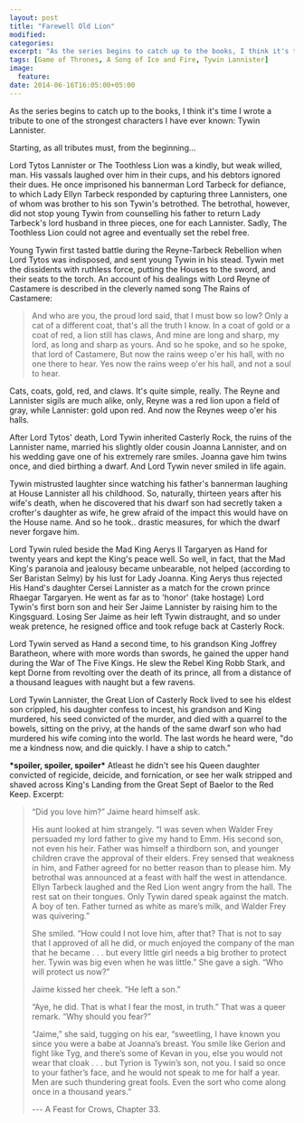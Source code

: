 ```yaml
---
layout: post
title: "Farewell Old Lion"
modified:
categories: 
excerpt: "As the series begins to catch up to the books, I think it's time I wrote a tribute to one of the strongest characters I have ever known: Tywin Lannister."
tags: [Game of Thrones, A Song of Ice and Fire, Tywin Lannister]
image:
  feature:
date: 2014-06-16T16:05:00+05:00
---
```

As the series begins to catch up to the books, I think it's time I wrote a tribute to one of the strongest characters I have ever known: Tywin Lannister.

Starting, as all tributes must, from the beginning...

Lord Tytos Lannister or The Toothless Lion was a kindly, but weak willed, man. His vassals laughed over him in their cups, and his debtors ignored their dues. He once imprisoned his bannerman Lord Tarbeck for defiance, to which Lady Ellyn Tarbeck responded by capturing three Lannisters, one of whom was brother to his son Tywin's betrothed. The betrothal, however, did not stop young Tywin from counselling his father to return Lady Tarbeck's lord husband in three pieces, one for each Lannister. Sadly, The Toothless Lion could not agree and eventually set the rebel free.

Young Tywin first tasted battle during the Reyne-Tarbeck Rebellion when Lord Tytos was indisposed, and sent young Tywin in his stead. Tywin met the dissidents with ruthless force, putting the Houses to the sword, and their seats to the torch. An account of his dealings with Lord Reyne of Castamere is described in the cleverly named song The Rains of Castamere:

>And who are you, the proud lord said, 
>that I must bow so low? 
>Only a cat of a different coat, 
>that's all the truth I know. 
>In a coat of gold or a coat of red, 
>a lion still has claws, 
>And mine are long and sharp, my lord, 
>as long and sharp as yours. 
>And so he spoke, and so he spoke, 
>that lord of Castamere, 
>But now the rains weep o'er his hall, 
>with no one there to hear. 
>Yes now the rains weep o'er his hall, 
>and not a soul to hear.

Cats, coats, gold, red, and claws. It's quite simple, really. The Reyne and Lannister sigils are much alike, only, Reyne was a red lion upon a field of gray, while Lannister: gold upon red. And now the Reynes weep o'er his halls.

After Lord Tytos' death, Lord Tywin inherited Casterly Rock, the ruins of the Lannister name, married his slightly older cousin Joanna Lannister, and on his wedding gave one of his extremely rare smiles. Joanna gave him twins once, and died birthing a dwarf. And Lord Tywin never smiled in life again.

Tywin mistrusted laughter since watching his father's bannerman laughing at House Lannister all his childhood. So, naturally, thirteen years after his wife's death, when he discovered that his dwarf son had secretly taken a crofter's daughter as wife, he grew afraid of the impact this would have on the House name. And so he took.. drastic measures, for which the dwarf never forgave him.

Lord Tywin ruled beside the Mad King Aerys II Targaryen as Hand for twenty years and kept the King's peace well. So well, in fact, that the Mad King's paranoia and jealousy became unbearable, not helped (according to Ser Baristan Selmy) by his lust for Lady Joanna. King Aerys thus rejected His Hand's daughter Cersei Lannister as a match for the crown prince Rhaegar Targaryen. He went as far as to 'honor' (take hostage) Lord Tywin's first born son and heir Ser Jaime Lannister by raising him to the Kingsguard. Losing Ser Jaime as heir left Tywin distraught, and so under weak pretence, he resigned office and took refuge back at Casterly Rock.

Lord Tywin served as Hand a second time, to his grandson King Joffrey Baratheon, where with more words than swords, he gained the upper hand during the War of The Five Kings. He slew the Rebel King Robb Stark, and kept Dorne from revolting over the death of its prince, all from a distance of a thousand leagues with naught but a few ravens.

Lord Tywin Lannister, the Great Lion of Casterly Rock lived to see his eldest son crippled, his daughter confess to incest, his grandson and King murdered, his seed convicted of the murder, and died with a quarrel to the bowels, sitting on the privy, at the hands of the same dwarf son who had murdered his wife coming into the world. The last words he heard were, "do me a kindness now, and die quickly. I have a ship to catch."

**\*spoiler, spoiler, spoiler\*** Atleast he didn't see his Queen daughter convicted of regicide, deicide, and fornication, or see her walk stripped and shaved across King's Landing from the Great Sept of Baelor to the Red Keep. Excerpt:

> “Did you love him?” Jaime heard himself ask.
> 
> His aunt looked at him strangely. “I was seven when Walder Frey persuaded my lord father to give my
> hand to Emm. His second son, not even his heir. Father was himself a thirdborn son, and younger
> children crave the approval of their elders. Frey sensed that weakness in him, and Father agreed for no 
> better reason than to please him. My betrothal was announced at a feast with half the west in 
> attendance. Ellyn Tarbeck laughed and the Red Lion went angry from the hall. The rest sat on their 
> tongues. Only Tywin dared speak against the match. A boy of ten. Father turned as white as mare’s 
> milk, and Walder Frey was quivering.”
> 
> She smiled. “How could I not love him, after that? That is not to say that I approved of all he did, or 
> much enjoyed the company of the man that he became . . . but every little girl needs a big brother to 
> protect her. Tywin was big even when he was little.” She gave a sigh. “Who will protect us now?”
> 
> Jaime kissed her cheek. “He left a son.”
> 
> “Aye, he did. That is what I fear the most, in truth.”
> That was a queer remark. “Why should you fear?”
> 
> “Jaime,” she said, tugging on his ear, “sweetling, I have known you since you were a babe at Joanna’s 
> breast. You smile like Gerion and fight like Tyg, and there’s some of Kevan in you, else you would not 
> wear that cloak . . . but Tyrion is Tywin’s son, not you. I said so once to your father’s face, and he would 
> not speak to me for half a year. Men are such thundering great fools. Even the sort who come along 
> once in a thousand years.”
>
> --- A Feast for Crows, Chapter 33.


